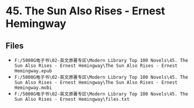 # 45. The Sun Also Rises - Ernest Hemingway

## Files

- `F:/5000G电子书\02-英文原著专区\Modern Library Top 100 Novels\45. The Sun Also Rises - Ernest Hemingway\The Sun Also Rises - Ernest Hemingway.epub`
- `F:/5000G电子书\02-英文原著专区\Modern Library Top 100 Novels\45. The Sun Also Rises - Ernest Hemingway\The Sun Also Rises - Ernest Hemingway.mobi`
- `F:/5000G电子书\02-英文原著专区\Modern Library Top 100 Novels\45. The Sun Also Rises - Ernest Hemingway\files.txt`
